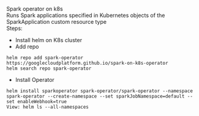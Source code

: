 Spark operator on k8s  
Runs Spark applications specified in Kubernetes objects of the SparkApplication custom resource type  
Steps:  
- Install helm on K8s cluster  
- Add repo  
```
helm repo add spark-operator https://googlecloudplatform.github.io/spark-on-k8s-operator
helm search repo spark-operator

```
- Install Operator  
```
helm install sparkoperator spark-operator/spark-operator --namespace spark-operator --create-namespace --set sparkJobNamespace=default --set enableWebhook=true
View: helm ls --all-namespaces
```